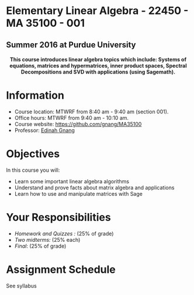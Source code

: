 # Elementary Linear Algebra - 22450 - MA 35100 - 001

## Summer 2016 at Purdue University

<h4 style="text-align:center">
  This course introduces linear algebra topics which include: 
  Systems of equations, matrices and hypermatrices, inner product spaces, Spectral Decompositions and SVD
  with applications (using Sagemath).
</h4>


# Information

- Course location: MTWRF from 8:40 am - 9:40 am (section 001).
- Office hours:  MTWRF from 9:40 am - 10:10 am.
- Course website: <https://github.com/gnang/MA35100>
- Professor: [Edinah Gnang](http://www.math.purdue.edu/~egnang/)


# Objectives

In this course you will:

- Learn some important linear algebra algorithms
- Understand and prove facts about matrix algebra and applications
- Learn how to use and manipulate matrices with Sage

# Your Responsibilities

- *Homework and Quizzes :* (25% of grade)
- *Two midterms:* (25% each)
- *Final*: (25% of grade)


# Assignment Schedule

See syllabus
